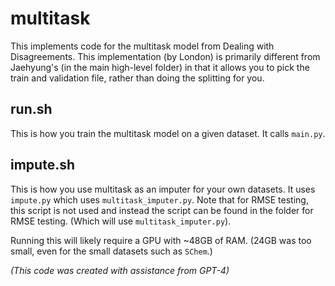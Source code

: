 # multitask

This implements code for the multitask model from Dealing with Disagreements.
This implementation (by London) is primarily different from Jaehyung's (in the main high-level folder) in that it allows you to pick the train and validation file, rather than doing the splitting for you.

## run.sh
This is how you train the multitask model on a given dataset.
It calls `main.py`.

## impute.sh
This is how you use multitask as an imputer for your own datasets.
It uses `impute.py` which uses `multitask_imputer.py`.
Note that for RMSE testing, this script is not used and instead the script can be found in the folder for RMSE testing. (Which will use `multitask_imputer.py`).

Running this will likely require a GPU with ~48GB of RAM. (24GB was too small, even for the small datasets such as `SChem`.)

_(This code was created with assistance from GPT-4)_